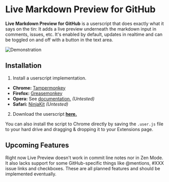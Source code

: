 # Live Markdown Preview for GitHub

**Live Markdown Preview for GitHub** is a userscript that does exactly what it says on the tin: It adds a live preview underneath the markdown input in comments, issues, etc. It's enabled by default, updates in realtime and can be toggled on and off with a button in the text area.

![Demonstration](https://f.cloud.github.com/assets/3596343/523374/4fe1218a-c0b0-11e2-8b0a-82f0072ef3de.gif)

## Installation

1. Install a userscript implementation.
  * **Chrome:** [Tampermonkey](https://chrome.google.com/webstore/detail/tampermonkey/dhdgffkkebhmkfjojejmpbldmpobfkfo)
  * **Firefox:** [Greasemonkey](https://addons.mozilla.org/en-US/firefox/addon/greasemonkey/)
  * **Opera:** See [documentation.](http://www.opera.com/docs/userjs/) *(Untested)*
  * **Safari:** [NinjaKit](https://github.com/os0x/NinjaKit) *(Untested)*
2. Download the userscript [**here.**](http://daiz.io/GitHub-LiveMarkdown/vendor/script.min.user.js)

You can also install the script to Chrome directly by saving the `.user.js` file to your hard drive and dragging & dropping it to your Extensions page.

## Upcoming Features

Right now Live Preview doesn't work in commit line notes nor in Zen Mode. It also lacks support for some GitHub-specific things like @mentions, #XXX issue links and checkboxes. These are all planned features and should be implemented eventually.